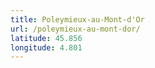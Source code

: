 ```yaml
---
title: Poleymieux-au-Mont-d'Or
url: /poleymieux-au-mont-dor/
latitude: 45.856
longitude: 4.801
---
```

